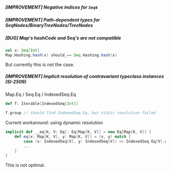 ##### \[IMPROVEMENT\] Negative indices for `Seq`s

##### \[IMPROVEMENT\] Path-dependent types for SeqNodes/BinaryTreeNodes/TreeNodes

##### \[BUG\] Map's hashCode and Seq's are not compatible
```scala
val x: Seq[Int]
Map.Hashing.hash(x) should_== Seq.Hashing.hash(x)
```
But currently this is not the case.

##### \[IMPROVEMENT\] Implicit resolution of contravariant typeclass instances (SI-2509)

Map.Eq / Seq.Eq / IndexedSeq.Eq 

```scala
def f: Iterable[IndexedSeq[Int]]

f.group // should find IndexedSeq.Eq, but static resolution failed
```

Current workaround: using dynamic resolution
```scala
implicit def __eq[K, V: Eq]: Eq[Map[K, V]] = new Eq[Map[K, V]] {
    def eq(x: Map[K, V], y: Map[K, V]) = (x, y) match {
        case (x: IndexedSeq[V], y: IndexedSeq[V]) => IndexedSeq.Eq[V].eq(x, y)
        ...
    }
}
```

This is not optimal.
